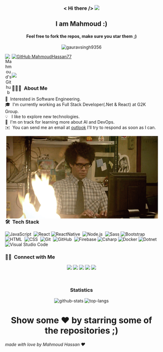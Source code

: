 <h3 align ="center" > <  Hi there /> <img src="https://media.giphy.com/media/hvRJCLFzcasrR4ia7z/giphy.gif" width="25px"></h3>
  <h2 align ="center"> I am Mahmoud :) </h2>
  <h4 align ="center">Feel free to fork the repos, make sure you star them ;)</h4>
  

<p align="center"> <img src="https://komarev.com/ghpvc/?username=MahmoudHassan77&label=Visitors&color=blue&style=plastic" alt="gauravsingh9356" /> </p>



<a align="center" href="https://github.com/MahmoudHassan77">
  <img align="left" alt="Mahmoud's Github" width="22px" src="https://cdn.jsdelivr.net/npm/simple-icons@v3/icons/github.svg" />
</a>


[![GitHub MahmoudHassan77](https://img.shields.io/github/followers/MahmoudHassan77?label=follow&style=social)](https://github.com/MahmoudHassan77)
<br/>


<br/>

![](https://github.com/halfrost/halfrost/blob/master/icons/header_.png)



### 👨🏻‍💻 &nbsp;About Me
🧐 &nbsp;Interested in Software Engineering.\
🎓 &nbsp;I'm currently working as Full Stack Developer(.Net & React) at G2K Group.\
💡  &nbsp; I like to explore new technologies.\
🌱 &nbsp;I'm on track for learning more about AI and DevOps.\
✉️ &nbsp;You can send me an email at [outlook](mahmoudhassan7764@outlook.com) I'll try to respond as soon as I can.


<img alt="Night Coding" src="https://github.com/MahmoudHassan77/MahmoudHassan77/blob/main/1yft.gif" align="right"/>

### 🛠 &nbsp;Tech Stack

![JavaScript](https://img.shields.io/badge/-JavaScript-05122A?style=flat&logo=javascript)&nbsp;
![React](https://img.shields.io/badge/-React-61DAFB?style=flat-square&logo=react&logoColor=ffffff)
![ReactNative](https://img.shields.io/badge/-ReactNative-05122A?style=flat&logo=react)&nbsp;
![Node.js](https://img.shields.io/badge/-Node.js-05122A?style=flat&logo=node.js)&nbsp;
![Sass](https://img.shields.io/badge/-Sass-%23CC6699?style=flat-square&logo=sass&logoColor=ffffff)
![Bootstrap](https://img.shields.io/badge/-Bootstrap-563D7C?style=flat-square&logo=Bootstrap)
![HTML](https://img.shields.io/badge/-HTML-05122A?style=flat&logo=HTML5)&nbsp;
![CSS](https://img.shields.io/badge/-CSS-05122A?style=flat&logo=CSS3&logoColor=1572B6)&nbsp;
![Git](https://img.shields.io/badge/-Git-05122A?style=flat&logo=git)&nbsp;
![GitHub](https://img.shields.io/badge/-GitHub-05122A?style=flat&logo=github)&nbsp;
![Firebase](https://img.shields.io/badge/-Firebase-FFCA28?style=flat-square&logo=firebase&logoColor=ffffff)
![Csharp](https://img.shields.io/badge/-Csharp-702963?style=flat-square&logo=csharp&logoColor=fff)
![Docker](https://img.shields.io/badge/-Docker-61DAFB?style=flat-square&logo=docker&logoColor=ffffff)
![Dotnet](https://img.shields.io/badge/-Dotnet-5c2992?style=flat-square&logo=dotnet&logoColor=fff)
![Visual Studio Code](https://img.shields.io/badge/-Visual%20Studio%20Code-05122A?style=flat&logo=visual-studio-code&logoColor=007ACC)&nbsp;

### 🤝🏻 &nbsp;Connect with Me


<p align="center">
<a href="https://www.linkedin.com/in/mahmoudhassan7764/"><img src="https://img.shields.io/badge/-linkedin-0077B5?style=flat&logo=Linkedin&logoColor=white"/></a>
<a href="mailto:mahmoudhassan7764@outlook.com"><img src="https://img.shields.io/badge/-Outlook-2096e1?style=flat&logo=Out-look&logoColor=white"/></a>
<a href="https://www.instagram.com/trezeguit7"><img src="https://img.shields.io/badge/-Instagram-e02c72?style=flat&logo=instagram&logoColor=white"/></a>
<a href="https://www.facebook.com/MahmoudHassan7764"><img src="https://img.shields.io/badge/-Facebook-1877F2?style=flat&logo=Facebook&logoColor=white"/></a>
<a href="https://twitter.com/trezeguit7"><img src="https://img.shields.io/badge/-Twitter-00acee?style=flat&logo=twitter&logoColor=white"/></a>
</p>



<br/>
<h3 align="center">Statistics</h3>
<p align="center">
  <img src="https://github-readme-stats.vercel.app/api?username=MahmoudHassan77&show_icons=true&show_icons=true&theme=radical" alt="github-stats" />
  <img src="https://github-readme-stats.vercel.app/api/top-langs/?username=MahmoudHassan77&layout=compact&show_icons=true&theme=radical" alt="top-langs" />
</p>
  
  <td> 

<div align='center'>
  <h1 align='center'> Show some ❤️ by starring some of the repositories ;) </h1>
  </div>
  <h6>made with love by Mahmoud Hassan ❤️</h6>
